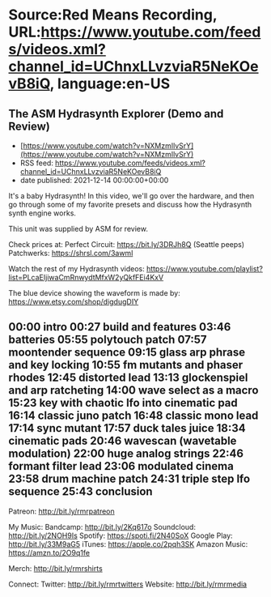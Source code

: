 # Source:Red Means Recording, URL:https://www.youtube.com/feeds/videos.xml?channel_id=UChnxLLvzviaR5NeKOevB8iQ, language:en-US

## The ASM Hydrasynth Explorer (Demo and Review)
 - [https://www.youtube.com/watch?v=NXMzmIlvSrY](https://www.youtube.com/watch?v=NXMzmIlvSrY)
 - RSS feed: https://www.youtube.com/feeds/videos.xml?channel_id=UChnxLLvzviaR5NeKOevB8iQ
 - date published: 2021-12-14 00:00:00+00:00

It's a baby Hydrasynth! In this video, we'll go over the hardware, and then go through some of my favorite presets and discuss how the Hydrasynth synth engine works.

This unit was supplied by ASM for review.

Check prices at: 
Perfect Circuit: https://bit.ly/3DRJh8Q
(Seattle peeps) Patchwerks: https://shrsl.com/3awml

Watch the rest of my Hydrasynth videos: https://www.youtube.com/playlist?list=PLcaEIjiwaCmRnwydtMfxW2yQkfFEi4KxV

The blue device showing the waveform is made by: https://www.etsy.com/shop/digdugDIY

00:00 intro
00:27 build and features
03:46 batteries
05:55 polytouch patch
07:57 moontender sequence
09:15 glass arp phrase and key locking
10:55 fm mutants and phaser rhodes
12:45 distorted lead
13:13 glockenspiel and arp ratcheting
14:00 wave select as a macro
15:23 key with chaotic lfo into cinematic pad
16:14 classic juno patch
16:48 classic mono lead
17:14 sync mutant
17:57 duck tales juice
18:34 cinematic pads
20:46 wavescan (wavetable modulation)
22:00 huge analog strings
22:46 formant filter lead
23:06 modulated cinema
23:58 drum machine patch
24:31 triple step lfo sequence
25:43 conclusion
------------------------------------
Patreon:  http://bit.ly/rmrpatreon

My Music: 
Bandcamp: http://bit.ly/2Kq617o
Soundcloud: http://bit.ly/2NOH9Is
Spotify: https://spoti.fi/2N40SoX
Google Play: http://bit.ly/33M9aG5
iTunes: https://apple.co/2pqh3SK
Amazon Music: https://amzn.to/2O9q1fe

Merch: http://bit.ly/rmrshirts

Connect:
Twitter: http://bit.ly/rmrtwitters
Website: http://bit.ly/rmrmedia


